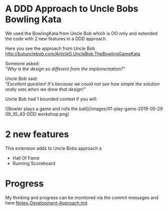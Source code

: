 # A DDD Approach to Uncle Bobs Bowling Kata
We used the BowlingKata from Uncle Bob which is OO only and extended the code with 2 new features in a DDD approach.
   
Here you see the approach from Uncle Bob  
http://butunclebob.com/ArticleS.UncleBob.TheBowlingGameKata   
  
  
Someone asked:   
  _"Why is the design so different from the implementation?"_
  
Uncle Bob said:  
  _"Excellent question! It's because we could not see how simple the solution really was when we drew that design!"_ 
 
Uncle Bob had 1 bounded context if you will:
  
  ![Bowler plays a game and rolls the ball](/images/01-play-game-2019-05-29 09_35_43-DDD workshop.png)


# 2 new features 
This extension adds to Uncle Bobs approach a 
 * Hall Of Fame
 * Running Scoreboard  

# Progress
My thinking and progress can be monitored via the commit messages and here [Notes-Development-Approach.md](Notes-Development-Approach.md).
